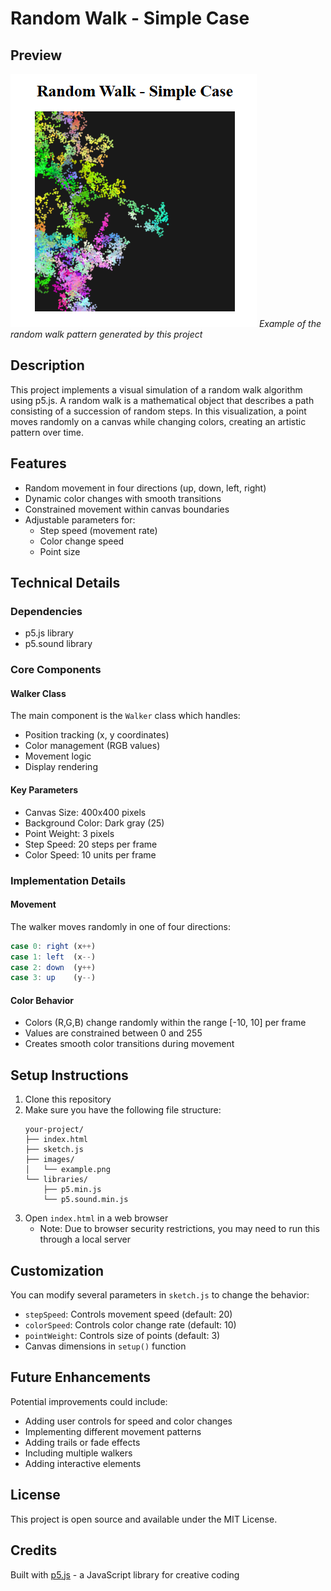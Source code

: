 # Random Walk - Simple Case

## Preview

![Random Walk Example](images/example.png)
_Example of the random walk pattern generated by this project_

## Description

This project implements a visual simulation of a random walk algorithm using p5.js. A random walk is a mathematical object that describes a path consisting of a succession of random steps. In this visualization, a point moves randomly on a canvas while changing colors, creating an artistic pattern over time.

## Features

- Random movement in four directions (up, down, left, right)
- Dynamic color changes with smooth transitions
- Constrained movement within canvas boundaries
- Adjustable parameters for:
  - Step speed (movement rate)
  - Color change speed
  - Point size

## Technical Details

### Dependencies

- p5.js library
- p5.sound library

### Core Components

#### Walker Class

The main component is the `Walker` class which handles:

- Position tracking (x, y coordinates)
- Color management (RGB values)
- Movement logic
- Display rendering

#### Key Parameters

- Canvas Size: 400x400 pixels
- Background Color: Dark gray (25)
- Point Weight: 3 pixels
- Step Speed: 20 steps per frame
- Color Speed: 10 units per frame

### Implementation Details

#### Movement

The walker moves randomly in one of four directions:

```javascript
case 0: right (x++)
case 1: left  (x--)
case 2: down  (y++)
case 3: up    (y--)
```

#### Color Behavior

- Colors (R,G,B) change randomly within the range [-10, 10] per frame
- Values are constrained between 0 and 255
- Creates smooth color transitions during movement

## Setup Instructions

1. Clone this repository
2. Make sure you have the following file structure:
   ```
   your-project/
   ├── index.html
   ├── sketch.js
   ├── images/
   │   └── example.png
   └── libraries/
       ├── p5.min.js
       └── p5.sound.min.js
   ```
3. Open `index.html` in a web browser
   - Note: Due to browser security restrictions, you may need to run this through a local server

## Customization

You can modify several parameters in `sketch.js` to change the behavior:

- `stepSpeed`: Controls movement speed (default: 20)
- `colorSpeed`: Controls color change rate (default: 10)
- `pointWeight`: Controls size of points (default: 3)
- Canvas dimensions in `setup()` function

## Future Enhancements

Potential improvements could include:

- Adding user controls for speed and color changes
- Implementing different movement patterns
- Adding trails or fade effects
- Including multiple walkers
- Adding interactive elements

## License

This project is open source and available under the MIT License.

## Credits

Built with [p5.js](https://p5js.org/) - a JavaScript library for creative coding
